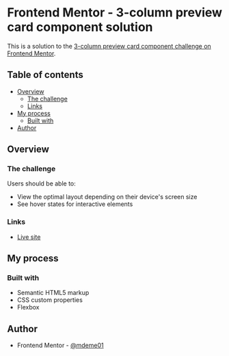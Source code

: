# Frontend Mentor - 3-column preview card component solution

This is a solution to the [3-column preview card component challenge on Frontend Mentor](https://www.frontendmentor.io/challenges/3column-preview-card-component-pH92eAR2-).

## Table of contents

- [Overview](#overview)
  - [The challenge](#the-challenge)
  - [Links](#links)
- [My process](#my-process)
  - [Built with](#built-with)
- [Author](#author)

## Overview

### The challenge

Users should be able to:

- View the optimal layout depending on their device's screen size
- See hover states for interactive elements

### Links

- [Live site](https://mdeme01.github.io/3-column-preview-card-component/)

## My process

### Built with

- Semantic HTML5 markup
- CSS custom properties
- Flexbox

## Author

- Frontend Mentor - [@mdeme01](https://www.frontendmentor.io/profile/mdeme01)
